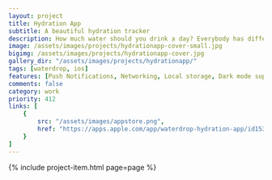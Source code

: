 ```yaml
---
layout: project
title: Hydration App
subtitle: A beautiful hydration tracker
description: How much water should you drink a day? Everybody has different needs. The app helps you establish your personal hydration goals and daily targets, and make sure that drinking water becomes second nature. It includes level progression and achievements for motivation, reminders to reach the daily goal, newsfeed to stay up-to-date, and statistics to see a quick overview of your drinking habits. And the cherry on top - it connects to LUCY Smart Cap, so every sip is logged automatically with no effort.
image: /assets/images/projects/hydrationapp-cover-small.jpg
bigimg: /assets/images/projects/hydrationapp-cover.jpg
gallery_dir: "/assets/images/projects/hydrationapp/"
tags: [waterdrop, ios]
features: [Push Notifications, Networking, Local storage, Dark mode support, BLE, Charts]
comments: false
category: work
priority: 412
links: [
    {
        src: "/assets/images/appstore.png",
        href: "https://apps.apple.com/app/waterdrop-hydration-app/id1535002336"
    }
]
---
```


{% include project-item.html page=page %}